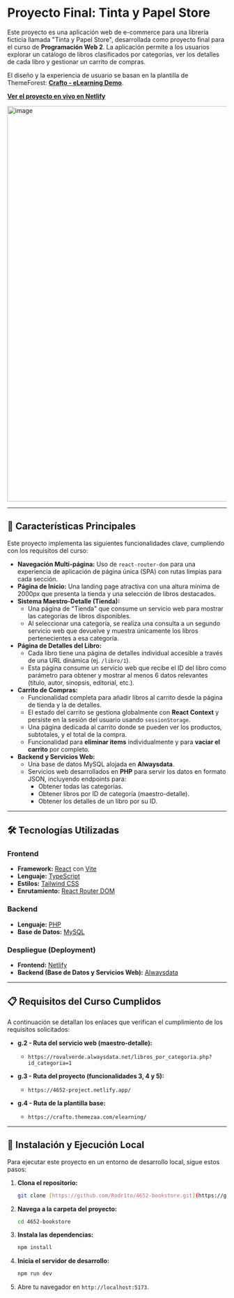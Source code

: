 # Proyecto Final: Tinta y Papel Store

Este proyecto es una aplicación web de e-commerce para una librería ficticia llamada "Tinta y Papel Store", desarrollada como proyecto final para el curso de **Programación Web 2**. La aplicación permite a los usuarios explorar un catálogo de libros clasificados por categorías, ver los detalles de cada libro y gestionar un carrito de compras.

El diseño y la experiencia de usuario se basan en la plantilla de ThemeForest: **[Crafto - eLearning Demo](https://crafto.themezaa.com/elearning/)**.

**[Ver el proyecto en vivo en Netlify](https://4652-project.netlify.app/)**

<img width="1424" height="908" alt="image" src="https://github.com/user-attachments/assets/0d0c87d5-c218-465c-aa23-537e4a216a97" />

---

## 🚀 Características Principales

Este proyecto implementa las siguientes funcionalidades clave, cumpliendo con los requisitos del curso:

* **Navegación Multi-página:** Uso de `react-router-dom` para una experiencia de aplicación de página única (SPA) con rutas limpias para cada sección.
* **Página de Inicio:** Una landing page atractiva con una altura mínima de 2000px que presenta la tienda y una selección de libros destacados.
* **Sistema Maestro-Detalle (Tienda):**
    * Una página de "Tienda" que consume un servicio web para mostrar las categorías de libros disponibles.
    * Al seleccionar una categoría, se realiza una consulta a un segundo servicio web que devuelve y muestra únicamente los libros pertenecientes a esa categoría.
* **Página de Detalles del Libro:**
    * Cada libro tiene una página de detalles individual accesible a través de una URL dinámica (ej. `/libro/1`).
    * Esta página consume un servicio web que recibe el ID del libro como parámetro para obtener y mostrar al menos 6 datos relevantes (título, autor, sinopsis, editorial, etc.).
* **Carrito de Compras:**
    * Funcionalidad completa para añadir libros al carrito desde la página de tienda y la de detalles.
    * El estado del carrito se gestiona globalmente con **React Context** y persiste en la sesión del usuario usando `sessionStorage`.
    * Una página dedicada al carrito donde se pueden ver los productos, subtotales, y el total de la compra.
    * Funcionalidad para **eliminar items** individualmente y para **vaciar el carrito** por completo.
* **Backend y Servicios Web:**
    * Una base de datos MySQL alojada en **Alwaysdata**.
    * Servicios web desarrollados en **PHP** para servir los datos en formato JSON, incluyendo endpoints para:
        * Obtener todas las categorías.
        * Obtener libros por ID de categoría (maestro-detalle).
        * Obtener los detalles de un libro por su ID.

---

## 🛠️ Tecnologías Utilizadas

### Frontend
* **Framework:** [React](https://react.dev/) con [Vite](https://vitejs.dev/)
* **Lenguaje:** [TypeScript](https://www.typescriptlang.org/)
* **Estilos:** [Tailwind CSS](https://tailwindcss.com/)
* **Enrutamiento:** [React Router DOM](https://reactrouter.com/)

### Backend
* **Lenguaje:** [PHP](https://www.php.net/)
* **Base de Datos:** [MySQL](https://www.mysql.com/)

### Despliegue (Deployment)
* **Frontend:** [Netlify](https://www.netlify.com/)
* **Backend (Base de Datos y Servicios Web):** [Alwaysdata](https://www.alwaysdata.com/)

---

## 📋 Requisitos del Curso Cumplidos

A continuación se detallan los enlaces que verifican el cumplimiento de los requisitos solicitados:

* **g.2 - Ruta del servicio web (maestro-detalle):**
    * `https://rovalverde.alwaysdata.net/libros_por_categoria.php?id_categoria=1`

* **g.3 - Ruta del proyecto (funcionalidades 3, 4 y 5):**
    * `https://4652-project.netlify.app/`

* **g.4 - Ruta de la plantilla base:**
    * `https://crafto.themezaa.com/elearning/`

---

## 🔧 Instalación y Ejecución Local

Para ejecutar este proyecto en un entorno de desarrollo local, sigue estos pasos:

1.  **Clona el repositorio:**
    ```bash
    git clone [https://github.com/Rodr1to/4652-bookstore.git](https://github.com/Rodr1to/4652-bookstore.git)
    ```

2.  **Navega a la carpeta del proyecto:**
    ```bash
    cd 4652-bookstore
    ```

3.  **Instala las dependencias:**
    ```bash
    npm install
    ```

4.  **Inicia el servidor de desarrollo:**
    ```bash
    npm run dev
    ```

5.  Abre tu navegador en `http://localhost:5173`.
